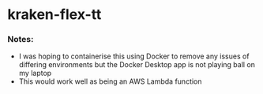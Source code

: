 # kraken-flex-tt


### Notes:

* I was hoping to containerise this using Docker to remove any issues of differing environments but the Docker Desktop app is not playing ball on my laptop 
* This would work well as being an AWS Lambda function
 